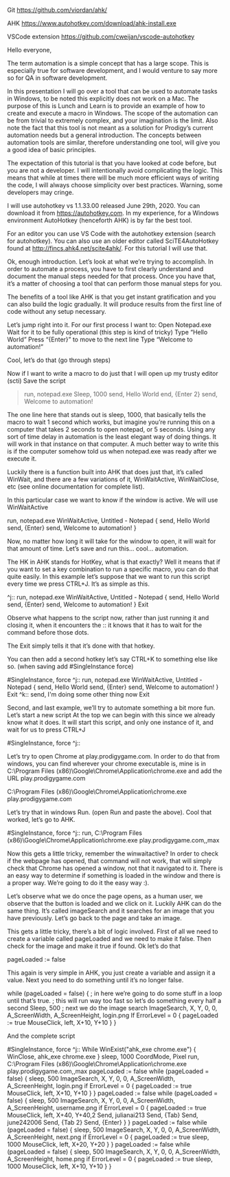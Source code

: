 Git https://github.com/viordan/ahk/

AHK https://www.autohotkey.com/download/ahk-install.exe

VSCode extension https://github.com/cweijan/vscode-autohotkey


Hello everyone, 

The term automation is a simple concept that has a large scope.  This is especially true for software development, and I would venture to say more so for QA in software development.

In this presentation I will go over a tool that can be used to automate tasks in Windows, to be noted this explicitly does not work on a Mac.  The purpose of this is Lunch and Learn is to provide an example of  how to create and execute a macro in Windows. The scope of the automation can be from trivial to extremely complex, and your imagination is the limit.  Also note the fact that this tool is not meant as a solution for Prodigy’s current automation needs but a general introduction.  The concepts between automation tools are similar, therefore understanding one tool, will give you a good idea of basic principles.

The expectation of this tutorial is that you have looked at code before, but you are not a developer.  I will intentionally avoid complicating the logic.  This means that while at times there will be much more efficient ways of writing the code, I will always choose simplicity over best practices.  Warning, some developers may cringe. 

I will use autohotkey vs 1.1.33.00 released June 29th, 2020.  You can download it from https://autohotkey.com.   In my experience, for a Windows environment AutoHotkey (henceforth AHK) is by far the best tool.

For an editor you can use VS Code with the autohotkey extension (search for autohotkey).  You can also use an older editor called SciTE4AutoHotkey found at http://fincs.ahk4.net/scite4ahk/.  For this tutorial I will use that.

Ok, enough introduction.  Let’s look at what we’re trying to accomplish.  In order to automate a process, you have to first clearly understand and document the manual steps needed for that process.  Once you have that, it’s a matter of choosing a tool that can perform those manual steps for you.

The benefits of a tool like AHK is that you get instant gratification and you can also build the logic gradually.  It will produce results from the first line of code without any setup necessary.

Let’s jump right into it.  For our first process I want to:
Open Notepad.exe
Wait for it to be fully operational (this step is kind of tricky)
Type “Hello World”
Press “{Enter}” to move to the next line
Type “Welcome to automation!”

Cool, let’s do that (go through steps)

Now if I want to write a macro to do just that I will open up my trusty editor (scti)
Save the script

>run, notepad.exe
>Sleep, 1000
>send, Hello World
>end, {Enter 2}
>send, Welcome to automation!

The one line here that stands out is sleep, 1000, that basically tells the macro to wait 1 second which works, but imagine you’re running this on a computer that takes 2 seconds to open notepad, or 5 seconds.  Using any sort of time delay in automation is the least elegant way of doing things.  It will work in that instance on that computer.  A much better way to write this is if the computer somehow told us when notepad.exe was ready after we execute it. 

Luckily there is a function built into AHK that does just that, it’s called WinWait, and there are a few variations of it, WinWaitActive, WinWaitClose, etc (see online documentation for complete list).

In this particular case we want to know if the window is active. We will use WinWaitActive

run, notepad.exe
WinWaitActive, Untitled - Notepad
{
	send, Hello World
	send, {Enter}
	send, Welcome to automation!
}

Now, no matter how long it will take for the window to open, it will wait for that amount of time.  Let’s save and run this… cool… automation.


The HK in AHK stands for HotKey, what is that exactly?  Well it means that if you want to set a key combination to run a specific macro, you can do that quite easily.  In this example let’s suppose that we want to run this script every time we press CTRL+J.  It’s as simple as this.

^j::
run, notepad.exe
WinWaitActive, Untitled - Notepad
{
	send, Hello World
	send, {Enter}
	send, Welcome to automation!
}
Exit

Observe what happens to the script now, rather than just running it and closing it, when it encounters the :: it knows that it has to wait for the command before those dots.

The Exit simply tells it that it’s done with that hotkey.

You can then add a second hotkey let’s say CTRL+K to something else like so. (when saving add #SingleInstance force)

#SingleInstance, force
^j::
run, notepad.exe
WinWaitActive, Untitled - Notepad
{
	send, Hello World
	send, {Enter}
	send, Welcome to automation!
}
Exit
^k::
send, I'm doing some other thing now
Exit


Second, and last example, we’ll try to automate something a bit more fun.  
Let’s start a new script
At the top we can begin with this since we already know what it does.  It will start this script, and only one instance of it, and wait for us to press CTRL+J

#SingleInstance, force
^j::

Let’s try to open Chrome at play.prodigygame.com. In order to do that from windows, you can find wherever your chrome executable is, mine is in C:\Program Files (x86)\Google\Chrome\Application\chrome.exe and add the URL play.prodigygame.com

C:\Program Files (x86)\Google\Chrome\Application\chrome.exe play.prodigygame.com

Let’s try that in windows Run. (open Run and paste the above).  Cool that worked,  let’s go to AHK.  

#SingleInstance, force
^j::
run,  C:\Program Files (x86)\Google\Chrome\Application\chrome.exe play.prodigygame.com,,max

Now this gets a little tricky, remember the winwaitactive? In order to check if the webpage has opened, that command will not work, that will simply check that Chrome has opened a window, not that it navigated to it.  There is an easy way to determine if something is loaded in the window and there is a proper way.  We’re going to do it the easy way :).

Let’s observe what we do once the page opens, as a human user, we observe that the button is loaded and we click on it.  Luckily AHK can do the same thing.  It’s called imageSearch and it searches for an image that you have previously.  Let’s go back to the page and take an image.


This gets a little tricky, there’s a bit of logic involved.  FIrst of all we need to create a variable called pageLoaded and we need to make it false. Then check for the image and make it true if found.  Ok let’s do that

pageLoaded := false

This again is very simple in AHK, you just create a variable and assign it a value.  Next you need to do something until it’s no longer false.

while (pageLoaded = false)
{
	; in here we’re going to do some stuff in a loop until that’s true.
	; this will run way too fast so let’s do something every half a second
	Sleep, 500
	; next we do the image search
	ImageSearch, X, Y, 0, 0, A_ScreenWidth, A_ScreenHeight, login.png
	If ErrorLevel = 0
	{
	pageLoaded := true
	MouseClick, left, X+10, Y+10
}
}



And the complete script 

#SingleInstance, force
^j::
While WinExist("ahk_exe chrome.exe")
{
WinClose, ahk_exe chrome.exe
}
sleep, 1000
CoordMode, Pixel
run,  C:\Program Files (x86)\Google\Chrome\Application\chrome.exe play.prodigygame.com,,max
pageLoaded := false
while (pageLoaded = false)
{
	sleep, 500
	ImageSearch, X, Y, 0, 0, A_ScreenWidth, A_ScreenHeight, login.png
	if ErrorLevel = 0
	{
		pageLoaded := true
		MouseClick, left, X+10, Y+10
	}
}
pageLoaded := false
while (pageLoaded = false)
{
	sleep, 500
	ImageSearch, X, Y, 0, 0, A_ScreenWidth, A_ScreenHeight, username.png
	if ErrorLevel = 0
	{
		pageLoaded := true
		MouseClick, left, X+40, Y+40,2
		Send, julianai213
		Send, {Tab}
		Send, june242006
		Send, {Tab 2}
		Send, {Enter}
	}
}
pageLoaded := false
while (pageLoaded = false)
{
	sleep, 500
	ImageSearch, X, Y, 0, 0, A_ScreenWidth, A_ScreenHeight, next.png
	if ErrorLevel = 0
	{
		pageLoaded := true
		sleep, 1000
		MouseClick, left, X+20, Y+20
	}
}
pageLoaded := false
while (pageLoaded = false)
{
sleep, 500
	ImageSearch, X, Y, 0, 0, A_ScreenWidth, A_ScreenHeight, home.png
	if ErrorLevel = 0
	{
		pageLoaded := true
		sleep, 1000
		MouseClick, left, X+10, Y+10
	}
}



